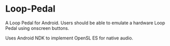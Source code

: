 Loop-Pedal
==========

A Loop Pedal for Android. Users should be able to emulate a hardware Loop Pedal using onscreen buttons.

Uses Android NDK to implement OpenSL ES for native audio. 
